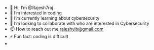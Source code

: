 - 👋 Hi, I’m @Rajesh7raj
- 👀 I’m interested in coding
- 🌱 I’m currently learning about cybersecurity
- 💞️ I’m looking to collaborate with who are interested in Cybersecurity
- 📫 How to reach out me rajeshyib@gmail.com
- ⚡ Fun fact: coding is difficult
- 

<!---
Rajesh7raj/Rajesh7raj is a ✨ special ✨ repository because its `README.md` (this file) appears on your GitHub profile.
You can click the Preview link to take a look at your changes.
--->
